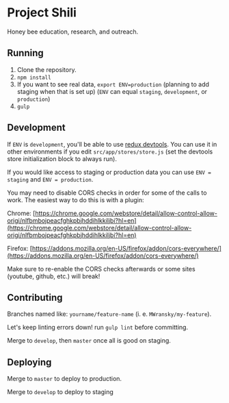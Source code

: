 # Project Shili
Honey bee education, research, and outreach.

## Running
1. Clone the repository.
2. `npm install`
3. If you want to see real data, `export ENV=production` (planning to add staging when that is set up) (`ENV` can equal `staging`, `development`, or `production`)
4. `gulp`

## Development
If `ENV` is `development`, you'll be able to use [redux devtools](https://chrome.google.com/webstore/detail/redux-devtools/lmhkpmbekcpmknklioeibfkpmmfibljd?hl=en). You can use it in other environments if you edit `src/app/stores/store.js` (set the devtools store initialization block to always run).

If you would like access to staging or production data you can use `ENV = staging` and `ENV = production`.

You may need to disable CORS checks in order for some of the calls to work.  The easiest way to do this is with a plugin:

Chrome: [https://chrome.google.com/webstore/detail/allow-control-allow-origi/nlfbmbojpeacfghkpbjhddihlkkiljbi?hl=en](https://chrome.google.com/webstore/detail/allow-control-allow-origi/nlfbmbojpeacfghkpbjhddihlkkiljbi?hl=en)

Firefox: [https://addons.mozilla.org/en-US/firefox/addon/cors-everywhere/](https://addons.mozilla.org/en-US/firefox/addon/cors-everywhere/)

Make sure to re-enable the CORS checks afterwards or some sites (youtube, github, etc.) will break!

## Contributing
Branches named like: `yourname/feature-name` (i. e. `MWransky/my-feature`).

Let's keep linting errors down! run `gulp lint` before committing.

Merge to `develop`, then `master` once all is good on staging.

## Deploying
Merge to `master` to deploy to production.

Merge to `develop` to deploy to staging
